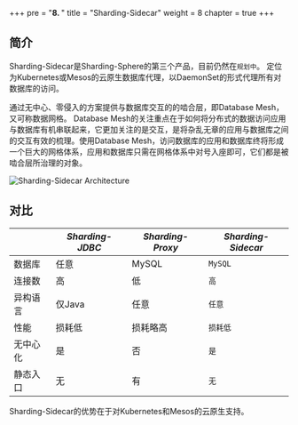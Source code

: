 +++
pre = "<b>8. </b>"
title = "Sharding-Sidecar"
weight = 8
chapter = true
+++

## 简介

Sharding-Sidecar是Sharding-Sphere的第三个产品，目前仍然在`规划中`。
定位为Kubernetes或Mesos的云原生数据库代理，以DaemonSet的形式代理所有对数据库的访问。

通过无中心、零侵入的方案提供与数据库交互的的啮合层，即Database Mesh，又可称数据网格。
Database Mesh的关注重点在于如何将分布式的数据访问应用与数据库有机串联起来，它更加关注的是交互，是将杂乱无章的应用与数据库之间的交互有效的梳理。使用Database Mesh，访问数据库的应用和数据库终将形成一个巨大的网格体系，应用和数据库只需在网格体系中对号入座即可，它们都是被啮合层所治理的对象。

![Sharding-Sidecar Architecture](http://ovfotjrsi.bkt.clouddn.com/sidecar_brief_v2_cn.png)

## 对比

|         | *Sharding-JDBC* | *Sharding-Proxy* | *Sharding-Sidecar* |
| ------- | --------------- | ---------------- | ------------------ |
| 数据库   | 任意            | MySQL            | `MySQL`             |
| 连接数   | 高              | 低               | `高`                |
| 异构语言 | 仅Java          | 任意              | `任意`              |
| 性能     | 损耗低          | 损耗略高          | `损耗低`             |
| 无中心化 | 是              | 否               | `是`                 |
| 静态入口 | 无              | 有               | `无`                 |

Sharding-Sidecar的优势在于对Kubernetes和Mesos的云原生支持。
